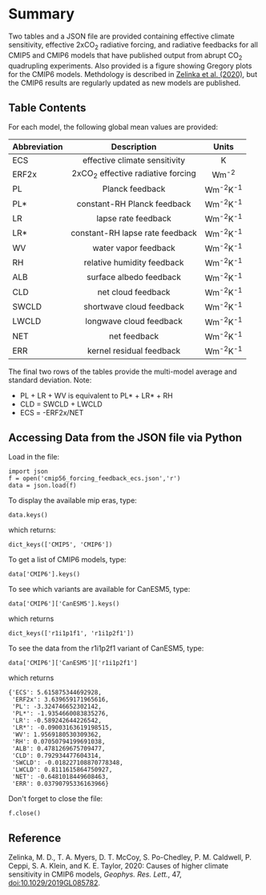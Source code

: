 # Summary
Two tables and a JSON file are provided containing effective climate sensitivity, effective 2xCO<sub>2</sub> radiative forcing, and radiative feedbacks for all CMIP5 and CMIP6 models that have published output from abrupt CO<sub>2</sub> quadrupling experiments. Also provided is a figure showing Gregory plots for the CMIP6 models. Methdology is described in [Zelinka et al. (2020)](https://agupubs.onlinelibrary.wiley.com/doi/10.1029/2019GL085782), but the CMIP6 results are regularly updated as new models are published.

## Table Contents
For each model, the following global mean values are provided:

| Abbreviation  | Description  | Units  |
| ------------- |:-------------:|:-------------:|
| ECS           | effective climate sensitivity |                              K |
| ERF2x         | 2xCO<sub>2</sub> effective radiative forcing | Wm<sup>-2</sup> |    
| PL            | Planck feedback |                              Wm<sup>-2</sup>K<sup>-1</sup> |
| PL*           | constant-RH Planck feedback |                  Wm<sup>-2</sup>K<sup>-1</sup> |
| LR            | lapse rate feedback |                          Wm<sup>-2</sup>K<sup>-1</sup> |
| LR*           | constant-RH lapse rate feedback |              Wm<sup>-2</sup>K<sup>-1</sup> |
| WV            | water vapor feedback |                         Wm<sup>-2</sup>K<sup>-1</sup> |
| RH            | relative humidity feedback |                   Wm<sup>-2</sup>K<sup>-1</sup> |
| ALB           | surface albedo feedback |                      Wm<sup>-2</sup>K<sup>-1</sup> |
| CLD           | net cloud feedback |                           Wm<sup>-2</sup>K<sup>-1</sup> |
| SWCLD         | shortwave cloud feedback |                     Wm<sup>-2</sup>K<sup>-1</sup> |
| LWCLD         | longwave cloud feedback |                      Wm<sup>-2</sup>K<sup>-1</sup> |
| NET           | net feedback |                                 Wm<sup>-2</sup>K<sup>-1</sup> |
| ERR           | kernel residual feedback |                     Wm<sup>-2</sup>K<sup>-1</sup> |

The final two rows of the tables provide the multi-model average and standard deviation. 
Note: 
  * PL + LR + WV is equivalent to PL* + LR* + RH
  * CLD = SWCLD + LWCLD
  * ECS = -ERF2x/NET 
  

## Accessing Data from the JSON file via Python  
Load in the file:
```
import json
f = open('cmip56_forcing_feedback_ecs.json','r')
data = json.load(f)
```
To display the available mip eras, type:
```
data.keys()
```
which returns:
```
dict_keys(['CMIP5', 'CMIP6'])
```
To get a list of CMIP6 models, type:
```
data['CMIP6'].keys() 
```
To see which variants are available for CanESM5, type:
```
data['CMIP6']['CanESM5'].keys()
```
which returns 
```
dict_keys(['r1i1p1f1', 'r1i1p2f1'])
```
To see the data from the r1i1p2f1 variant of CanESM5, type:
```
data['CMIP6']['CanESM5']['r1i1p2f1']
```
which returns 
```
{'ECS': 5.615875344692928,
 'ERF2x': 3.639659171965616,
 'PL': -3.324746652302142,
 'PL*': -1.9354660083835276,
 'LR': -0.589242644226542,
 'LR*': -0.09003163619198515,
 'WV': 1.9569180530309362,
 'RH': 0.07050794199691038,
 'ALB': 0.4781269675709477,
 'CLD': 0.792934477604314,
 'SWCLD': -0.018227108870778348,
 'LWCLD': 0.8111615864750927,
 'NET': -0.6481018449608463,
 'ERR': 0.03790795336163966}
```
Don't forget to close the file:
```
f.close()
```

## Reference
Zelinka, M. D., T. A. Myers, D. T. McCoy, S. Po-Chedley, P. M. Caldwell, P. Ceppi, S. A. Klein, and K. E. Taylor, 2020: Causes of higher climate sensitivity in CMIP6 models, <em>Geophys. Res. Lett.</em>, 47, [doi:10.1029/2019GL085782](https://agupubs.onlinelibrary.wiley.com/doi/10.1029/2019GL085782).
